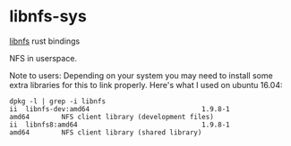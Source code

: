 # libnfs-sys
[libnfs](https://github.com/sahlberg/libnfs) rust bindings

NFS in userspace.  

Note to users:
  Depending on your system you may need to install some extra libraries for this to link properly.
  Here's what I used on ubuntu 16.04: 
```
dpkg -l | grep -i libnfs
ii  libnfs-dev:amd64                            1.9.8-1                                      amd64        NFS client library (development files)
ii  libnfs8:amd64                               1.9.8-1                                      amd64        NFS client library (shared library)
```
